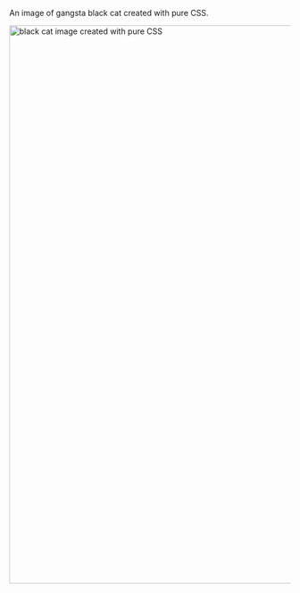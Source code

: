 An image of gangsta black cat created with pure CSS.

<img width="1000" alt="black cat image created with pure CSS" src="https://user-images.githubusercontent.com/72078274/122647954-c63c5980-d11e-11eb-8d3b-5fb9271f0575.png">